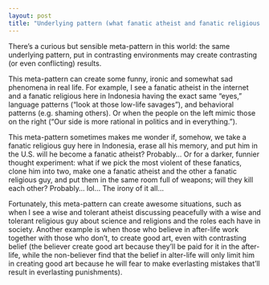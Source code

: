 ```yaml
---
layout: post
title: "Underlying pattern (what fanatic atheist and fanatic religious guys have in common)"
---
```


There’s a curious but sensible meta-pattern in this world: the same underlying pattern, put in contrasting environments may create contrasting (or even conflicting) results.

This meta-pattern can create some funny, ironic and somewhat sad phenomena in real life. For example, I see a fanatic atheist in the internet and a fanatic religious here in Indonesia having the exact same “eyes,” language patterns (“look at those low-life savages”), and behavioral patterns (e.g. shaming others). Or when the people on the left mimic those on the right (“Our side is more rational in politics and in everything.”).

This meta-pattern sometimes makes me wonder if, somehow, we take a fanatic religious guy here in Indonesia, erase all his memory, and put him in the U.S. will he become a fanatic atheist? Probably… Or for a darker, funnier thought experiment: what if we pick the most violent of these fanatics, clone him into two, make one a fanatic atheist and the other a fanatic religious guy, and put them in the same room full of weapons; will they kill each other? Probably… lol… The irony of it all…

Fortunately, this meta-pattern can create awesome situations, such as when I see a wise and tolerant atheist discussing peacefully with a wise and tolerant religious guy about science and religions and the roles each have in society. Another example is when those who believe in after-life work together with those who don’t, to create good art, even with contrasting belief (the believer create good art because they’ll be paid for it in the after-life, while the non-believer find that the belief in alter-life will only limit him in creating good art because he will fear to make everlasting mistakes that’ll result in everlasting punishments).

